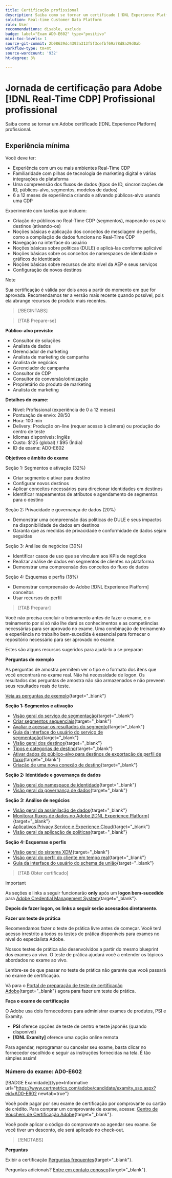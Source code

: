 ```yaml
---
title: Certificação profissional
description: Saiba como se tornar um certificado [!DNL Experience Platform] Profissional [!DNL Real-Time Customer Data Platform]
solution: Real-time Customer Data Platform
role: User
recommendations: disable, exclude
badge: label="Exam AD0-E602" type="positivo"
mini-toc-levels: 1
source-git-commit: 2b08639dc4392a313f5f3cefbf69a78d8a29d0ab
workflow-type: tm+mt
source-wordcount: '932'
ht-degree: 3%

---
```


# Jornada de certificação para Adobe [!DNL Real-Time CDP] Profissional profissional

Saiba como se tornar um Adobe certificado [!DNL Experience Platform] profissional.

## Experiência mínima

Você deve ter:

* Experiência com um ou mais ambientes Real-Time CDP
* Familiaridade com pilhas de tecnologia de marketing digital e várias integrações de plataforma
* Uma compreensão dos fluxos de dados (tipos de ID, sincronizações de ID, públicos-alvo, segmentos, modelos de dados)
* 6 a 12 meses de experiência criando e ativando públicos-alvo usando uma CDP

Experimente com tarefas que incluem:

* Criação de públicos no Real-Time CDP (segmentos), mapeando-os para destinos (ativando-os)
* Noções básicas e aplicação dos conceitos de mesclagem de perfis, como a compilação de dados funciona no Real-Time CDP
* Navegação na interface do usuário
* Noções básicas sobre políticas (DULE) e aplicá-las conforme aplicável
* Noções básicas sobre os conceitos de namespaces de identidade e gráficos de identidade
* Noções básicas sobre recursos de alto nível da AEP e seus serviços
* Configuração de novos destinos

>[!NOTE]
>
>Sua certificação é válida por dois anos a partir do momento em que for aprovada. Recomendamos ter a versão mais recente quando possível, pois ela abrange recursos de produto mais recentes.

>[!BEGINTABS]

>[!TAB Prepare-se]

**Público-alvo previsto:**

* Consultor de soluções
* Analista de dados
* Gerenciador de marketing
* Analista de marketing de campanha
* Analista de negócios
* Gerenciador de campanha
* Consultor de CDP
* Consultor de conversão/otimização
* Proprietário do produto de marketing
* Analista de marketing

**Detalhes do exame:**

* Nível: Profissional (experiência de 0 a 12 meses)
* Pontuação de envio: 28/50
* Hora: 100 min
* Delivery: Produção on-line (requer acesso à câmera) ou produção do centro de teste
* Idiomas disponíveis: Inglês
* Custo: $125 (global) / $95 (Índia)
* ID de exame: AD0-E602

**Objetivos e âmbito do exame**

Seção 1: Segmentos e ativação (32%)

* Criar segmento e ativar para destino
* Configurar novos destinos
* Aplicar conceitos necessários para direcionar identidades em destinos
* Identificar mapeamentos de atributos e agendamento de segmentos para o destino

Seção 2: Privacidade e governança de dados (20%)

* Demonstrar uma compreensão das políticas de DULE e seus impactos na disponibilidade de dados em destinos
* Garanta que as medidas de privacidade e conformidade de dados sejam seguidas

Seção 3: Análise de negócios (30%)

* Identificar casos de uso que se vinculam aos KPIs de negócios
* Realizar análise de dados em segmentos de clientes na plataforma
* Demonstrar uma compreensão dos conceitos do fluxo de dados

Seção 4: Esquemas e perfis (18%)

* Demonstrar compreensão do Adobe [!DNL Experience Platform] conceitos
* Usar recursos do perfil

>[!TAB Preparar]

Você não precisa concluir o treinamento antes de fazer o exame, e o treinamento por si só não lhe dará os conhecimentos e as competências necessárias para ser aprovado no exame. Uma combinação de treinamento e experiência no trabalho bem-sucedida é essencial para fornecer o repositório necessário para ser aprovado no exame.

Estes são alguns recursos sugeridos para ajudá-lo a se preparar:

**Perguntas de exemplo**

As perguntas de amostra permitem ver o tipo e o formato dos itens que você encontrará no exame real. Não há necessidade de logon. Os resultados das perguntas de amostra não são armazenados e não preveem seus resultados reais de teste.

[Veja as perguntas de exemplo](https://scorpion.caveon.com/launchpad/ad3-e602-adobe-real-time-cdp-business-practitioner-professional-sample-questions){target="_blank"}

**Seção 1: Segmentos e ativação**

* [Visão geral do serviço de segmentação](https://experienceleague.adobe.com/docs/experience-platform/segmentation/home.html?lang=en){target="_blank"}
* [Criar segmentos sequenciais](https://experienceleague.adobe.com/docs/platform-learn/tutorials/segments/create-sequential-segments.html?lang=en){target="_blank"}
* [Avaliar e acessar os resultados do segmento](https://experienceleague.adobe.com/docs/experience-platform/segmentation/tutorials/evaluate-a-segment.html?lang=en){target="_blank"}
* [Guia da interface do usuário do serviço de segmentação](https://experienceleague.adobe.com/docs/experience-platform/segmentation/ui/overview.html?lang=en#scheduled-segmentation){target="_blank"}
* [Visão geral dos destinos](https://experienceleague.adobe.com/docs/experience-platform/destinations/home.html?lang=en){target="_blank"}
* [Tipos e categorias de destino](https://experienceleague.adobe.com/docs/experience-platform/destinations/destination-types.html?lang=en){target="_blank"}
* [Ativar dados do público-alvo para destinos de exportação de perfil de fluxo](https://experienceleague.adobe.com/docs/experience-platform/destinations/ui/activate/activate-streaming-profile-destinations.html?lang=en){target="_blank"}
* [Criação de uma nova conexão de destino](https://experienceleague.adobe.com/docs/experience-platform/destinations/ui/connect-destination.html?lang=en){target="_blank"}

**Seção 2: Identidade e governança de dados**

* [Visão geral do namespace de identidade](https://experienceleague.adobe.com/docs/experience-platform/identity/namespaces.html?lang=pt-BR){target="_blank"}
* [Visão geral da governança de dados](https://experienceleague.adobe.com/docs/experience-platform/data-governance/home.html?lang=pt-BR){target="_blank"}

**Seção 3: Análise de negócios**

* [Visão geral da assimilação de dados](https://experienceleague.adobe.com/docs/experience-platform/ingestion/home.html?lang=en){target="_blank"}
* [Monitorar fluxos de dados no Adobe [!DNL Experience Platform]](https://experienceleague.adobe.com/docs/platform-learn/tutorials/monitoring/data-monitoring.html?lang=en){target="_blank"}
* [Aplicativos Privacy Service e Experience Cloud](https://experienceleague.adobe.com/docs/experience-platform/privacy/experience-cloud-apps.html?lang=en){target="_blank"}
* [Visão geral da aplicação de políticas](https://experienceleague.adobe.com/docs/experience-platform/data-governance/enforcement/overview.html?lang=en){target="_blank"}

**Seção 4: Esquemas e perfis**

* [Visão geral do sistema XDM](https://experienceleague.adobe.com/docs/experience-platform/xdm/home.html?lang=pt-BR){target="_blank"}
* [Visão geral do perfil do cliente em tempo real](https://experienceleague.adobe.com/docs/experience-platform/rtcdp/profile/profile-overview.html?lang=en){target="_blank"}
* [Guia da interface do usuário do schema de união](https://experienceleague.adobe.com/docs/experience-platform/profile/union-schemas/union-schema.html?lang=pt-BR){target="_blank"}

>[!TAB Obter certificado]

>[!IMPORTANT]
>
>As seções e links a seguir funcionarão **only**  após um **logon bem-sucedido** para [Adobe Credential Management System](http://www.certmetrics.com/adobe){target="_blank"}.

**Depois de fazer logon, os links a seguir serão acessados diretamente.**

**Fazer um teste de prática**

Recomendamos fazer o teste de prática livre antes de começar. Você terá acesso irrestrito a todos os testes de prática disponíveis para exames no nível do especialista Adobe.

Nossos testes de prática são desenvolvidos a partir do mesmo blueprint dos exames ao vivo. O teste de prática ajudará você a entender os tópicos abordados no exame ao vivo.

Lembre-se de que passar no teste de prática não garante que você passará no exame de certificação.

Vá para o [Portal de preparação de teste de certificação Adobe](https://www.certmetrics.com/adobe/candidate/gmetrix_sso.aspx){target="_blank"} agora para fazer um teste de prática.

**Faça o exame de certificação**

O Adobe usa dois fornecedores para administrar exames de produtos, PSI e Examity.

* **PSI** oferece opções de teste de centro e teste japonês (quando disponível)
* **[!DNL Examity]** oferece uma opção online remota

Para agendar, reprogramar ou cancelar seu exame, basta clicar no fornecedor escolhido e seguir as instruções fornecidas na tela. É tão simples assim!

### Número do exame: AD0-E602

[!BADGE Examidade]{type=Informative url="https://www.certmetrics.com/adobe/candidate/examity_sso.aspx?eid=AD0-E602 newtab=true"}

Você pode pagar por seu exame de certificação por comprovante ou cartão de crédito. Para comprar um comprovante de exame, acesse: [Centro de Vouchers de Certificação Adobe](https://market.xvoucher.com/adobe/global){target="_blank"}.

Você pode aplicar o código do comprovante ao agendar seu exame. Se você tiver um desconto, ele será aplicado no check-out.

>[!ENDTABS]

**Perguntas**

Exibir a certificação [Perguntas frequentes](https://experienceleague.adobe.com/docs/certification/certification/faq.html?lang=en){target="_blank"}.

Perguntas adicionais? [Entre em contato conosco](mailto:certif@adobe.com){target="_blank"}.
